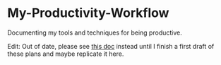 # My-Productivity-Workflow
Documenting my tools and techniques for being productive.

Edit: Out of date, please see [this doc](https://docs.google.com/document/d/1-Uyw17RfU9WkUy9B-VeKAkyWJ8dq8goSWV7LqgMC054/edit#heading=h.mty41z46ycsw) instead until I finish a first draft of these plans and maybe replicate it here.
